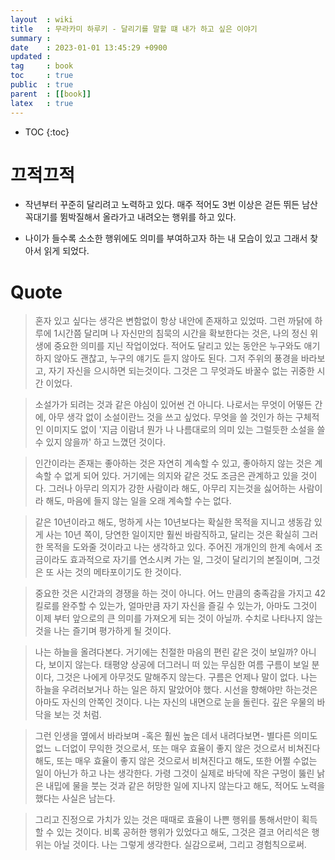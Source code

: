```yaml
---
layout  : wiki
title   : 무라카미 하루키 - 달리기를 말할 떄 내가 하고 싶은 이야기
summary :
date    : 2023-01-01 13:45:29 +0900
updated : 
tag     : book
toc     : true
public  : true
parent  : [[book]]
latex   : true
---
```

* TOC
{:toc}

# 끄적끄적

* 작년부터 꾸준히 달리려고 노력하고 있다. 매주 적어도 3번 이상은 걷든 뛰든 남산 꼭대기를 뜀박질해서 올라가고 내려오는 행위를 하고 있다.

* 나이가 들수록 소소한 행위에도 의미를 부여하고자 하는 내 모습이 있고 그래서 찾아서 읽게 되었다. 

# Quote

> 혼자 있고 싶다는 생각은 변함없이 항상 내안에 존재하고 있었따. 그런 까닭에 하루에 1시간쯤 달리며 나 자신만의 침묵의 시간을 확보한다는 것은, 나의 정신 위생에 중요한 의미를 지닌 작업이었다. 적어도 달리고 있는 동안은 누구와도 애기하지 않아도 괜찮고, 누구의 얘기도 듣지 않아도 된다. 그저 주위의 풍경을 바라보고, 자기 자신을 으시하면 되는것이다. 그것은 그 무엇과도 바꿀수 없는 귀중한 시간 이었다.

> 소설가가 되려는 것과 같은 야심이 있어썬 건 아니다. 나로서는 무엇이 어떻든 간에, 아무 생각 없이 소설이란느 것을 쓰고 싶었다. 무엇을 쓸 것인가 하는 구체적인 이미지도 없이 '지금 이람녀 뭔가 나 나름대로의 의미 있는 그럴듯한 소설을 쓸 수 있지 않을까' 하고 느꼈던 것이다.

> 인간이라는 존재는 좋아하는 것은 자연히 계속할 수 있고, 좋아하지 않는 것은 계속할 수 없게 되어 있다. 거기에는 의지와 같은 것도 조금은 관계하고 있을 것이다. 그러나 아무리 의지가 강한 사람이라 해도, 아무리 지는것을 싫어하는 사람이라 해도, 마음에 들지 않는 일을 오래 계속할 수는 없다.

> 같은 10년이라고 해도, 멍하게 사는 10년보다는 확실한 목적을 지니고 생동감 있게 사는 10년 쪽이, 당연한 일이지만 훨씬 바람직하고, 달리는 것은 확실히 그러한 목적을 도와줄 것이라고 나는 생각하고 있다. 주어진 개개인의 한계 속에서 조금이라도 효과적으로 자기를 연소시켜 가는 일, 그것이 달리기의 본질이며, 그것은 또 사는 것의 메타포이기도 한 것이다.

> 중요한 것은 시간과의 경쟁을 하는 것이 아니다. 어느 만큼의 충족감을 가지고 42킬로를 완주할 수 있는가, 얼마만큼 자기 자신을 즐길 수 있는가, 아마도 그것이 이제 부터 앞으로의 큰 의미를 가져오게 되는 것이 아닐까. 수치로 나타나지 않는 것을 나는 즐기며 평가하게 될 것이다.

> 나는 하늘을 올려다본다. 거기에는 친절한 마음의 편린 같은 것이 보일까? 아니다, 보이지 않는다. 태평양 상공에 더그러니 떠 있는 무심한 여름 구름이 보일 분이다, 그것은 나에게 아무것도 말해주지 않는다. 구름은 언제나 말이 없다. 나는 하늘을 우려러보거나 하는 일은 하지 말았어야 했다. 시선을 향해야만 하는것은 아마도 자신의 안쪽인 것이다. 나는 자신의 내면으로 눈을 돌린다. 깊은 우물의 바닥을 보는 것 처럼.

> 그런 인생을 옆에서 바라보며 -혹은 훨씬 높은 데서 내려다보면- 별다른 의미도 없느 ㄴ더없이 무익한 것으로서, 또는 매우 효율이 좋지 않은 것으로서 비쳐진다 해도, 또는 매우 효율이 좋지 않은 것으로서 비쳐진다고 해도, 또한 어쩔 수없는 일이 아닌가 하고 나는 생각한다.
가령 그것이 실제로 바닥에 작은 구멍이 뚫린 낡은 내밉에 물을 붓는 것과 같은 허망한 일에 지나지 않는다고 해도, 적어도 노력을 했다는 사실은 남는다.

> 그리고 진정으로 가치가 있는 것은 때때로 효율이 나쁜 행위를 통해서만이 획득할 수 있는 것이다.
비록 공허한 행위가 있었다고 해도, 그것은 결코 어리석은 행위는 아닐 것이다. 나는 그렇게 생각한다. 실감으로써, 그리고 경험칙으로써.


